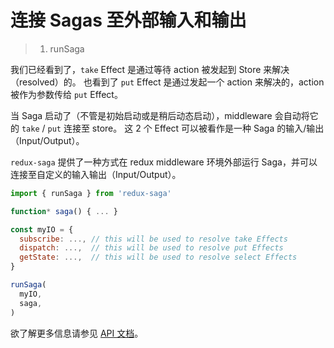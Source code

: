 # 连接 Sagas 至外部输入和输出

> 1. runSaga

我们已经看到了，`take` Effect 是通过等待 action 被发起到 Store 来解决（resolved）的。
也看到了 `put` Effect 是通过发起一个 action 来解决的，action 被作为参数传给 `put` Effect。

当 Saga 启动了（不管是初始启动或是稍后动态启动），middleware 会自动将它的 `take` / `put` 连接至 store。
这 2 个 Effect 可以被看作是一种 Saga 的输入/输出（Input/Output）。

`redux-saga` 提供了一种方式在 redux middleware 环境外部运行 Saga，并可以连接至自定义的输入输出（Input/Output）。

```javascript
import { runSaga } from 'redux-saga'

function* saga() { ... }

const myIO = {
  subscribe: ..., // this will be used to resolve take Effects
  dispatch: ...,  // this will be used to resolve put Effects
  getState: ...,  // this will be used to resolve select Effects
}

runSaga(
  myIO,
  saga,
)
```

欲了解更多信息请参见 [API 文档](http://leonshi.com/redux-saga-in-chinese/docs/api/index.html)。

